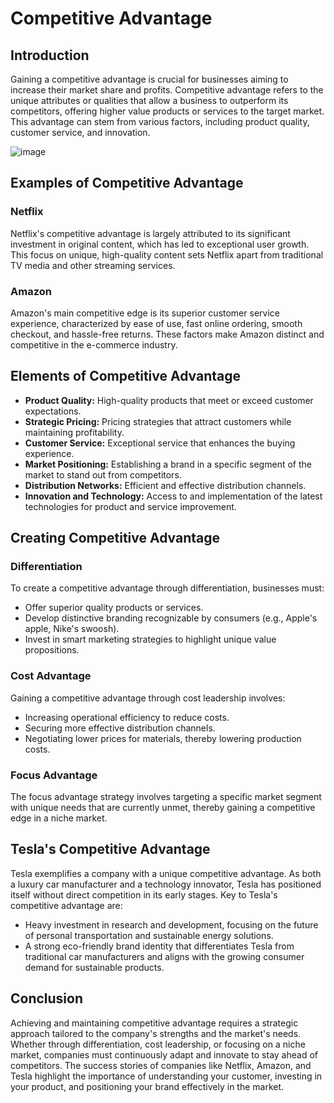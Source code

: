 # Competitive Advantage

## Introduction

Gaining a competitive advantage is crucial for businesses aiming to increase their market share and profits. Competitive advantage refers to the unique attributes or qualities that allow a business to outperform its competitors, offering higher value products or services to the target market. This advantage can stem from various factors, including product quality, customer service, and innovation.

![image](https://github.com/Collegehive/Notes/assets/159722383/6e22172f-1bc4-4349-9dd7-209eee2a9097)


## Examples of Competitive Advantage

### Netflix
Netflix's competitive advantage is largely attributed to its significant investment in original content, which has led to exceptional user growth. This focus on unique, high-quality content sets Netflix apart from traditional TV media and other streaming services.

### Amazon
Amazon's main competitive edge is its superior customer service experience, characterized by ease of use, fast online ordering, smooth checkout, and hassle-free returns. These factors make Amazon distinct and competitive in the e-commerce industry.

## Elements of Competitive Advantage

- **Product Quality:** High-quality products that meet or exceed customer expectations.
- **Strategic Pricing:** Pricing strategies that attract customers while maintaining profitability.
- **Customer Service:** Exceptional service that enhances the buying experience.
- **Market Positioning:** Establishing a brand in a specific segment of the market to stand out from competitors.
- **Distribution Networks:** Efficient and effective distribution channels.
- **Innovation and Technology:** Access to and implementation of the latest technologies for product and service improvement.

## Creating Competitive Advantage

### Differentiation
To create a competitive advantage through differentiation, businesses must:
- Offer superior quality products or services.
- Develop distinctive branding recognizable by consumers (e.g., Apple's apple, Nike's swoosh).
- Invest in smart marketing strategies to highlight unique value propositions.

### Cost Advantage
Gaining a competitive advantage through cost leadership involves:
- Increasing operational efficiency to reduce costs.
- Securing more effective distribution channels.
- Negotiating lower prices for materials, thereby lowering production costs.

### Focus Advantage
The focus advantage strategy involves targeting a specific market segment with unique needs that are currently unmet, thereby gaining a competitive edge in a niche market.

## Tesla's Competitive Advantage

Tesla exemplifies a company with a unique competitive advantage. As both a luxury car manufacturer and a technology innovator, Tesla has positioned itself without direct competition in its early stages. Key to Tesla's competitive advantage are:
- Heavy investment in research and development, focusing on the future of personal transportation and sustainable energy solutions.
- A strong eco-friendly brand identity that differentiates Tesla from traditional car manufacturers and aligns with the growing consumer demand for sustainable products.

## Conclusion

Achieving and maintaining competitive advantage requires a strategic approach tailored to the company's strengths and the market's needs. Whether through differentiation, cost leadership, or focusing on a niche market, companies must continuously adapt and innovate to stay ahead of competitors. The success stories of companies like Netflix, Amazon, and Tesla highlight the importance of understanding your customer, investing in your product, and positioning your brand effectively in the market.
